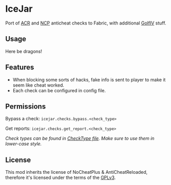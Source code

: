 # IceJar
Port of  [ACR](https://github.com/Rammelkast/AntiCheatReloaded) and [NCP](https://github.com/Updated-NoCheatPlus/NoCheatPlus) anticheat checks to Fabric,
with additional [GolfIV](https://github.com/samolego/GolfIV) stuff.

## Usage

Here be dragons!

## Features

* When blocking some sorts of hacks, fake info is sent to player
to make it seem like cheat worked.
* Each check can be configured in config file.

## Permissions

Bypass a check:
`icejar.checks.bypass.<check_type>`

Get reports:
`icejar.checks.get_report.<check_type>`

*Check types can be found in [CheckType file](./src/main/java/org/samo_lego/icejar/check/CheckType.java).
Make sure to use them in lower-case style.*

## License

This mod inherits the license of NoCheatPlus & AntiCheatReloaded, therefore
it's licensed under the terms of the [GPLv3](https://www.gnu.org/licenses/gpl-3.0.en.html).
